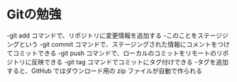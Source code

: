 # Gitの勉強

-git add コマンドで、リポジトリに変更情報を追加する
  -このことをステージジングという
-git commit コマンドで、ステージングされた情報にコメントをつけてコミットできる
-git push コマンドで、ローカルのコミットをリモートのリポジトリに反映できる
-git tag コマンドでコミットにタグ付けできる
  -タグを追加すると、GitHub ではダウンロード用の zip ファイルが自動で作られる
